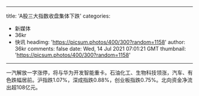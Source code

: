 
---
title: 'A股三大指数收盘集体下跌'
categories: 
 - 新媒体
 - 36kr
 - 快讯
headimg: 'https://picsum.photos/400/300?random=1158'
author: 36kr
comments: false
date: Wed, 14 Jul 2021 07:01:21 GMT
thumbnail: 'https://picsum.photos/400/300?random=1158'
---

<div>   
一汽解放一字涨停，将与华为开发智能重卡。石油化工、生物科技领涨，汽车、有色跌幅居前。沪指跌1.07%，深成指跌0.88%，创业板指跌0.75%。北向资金净流出超108亿元。  
</div>
            